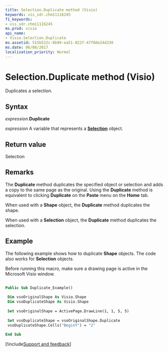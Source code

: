 ```yaml
---
title: Selection.Duplicate method (Visio)
keywords: vis_sdr.chm11116245
f1_keywords:
- vis_sdr.chm11116245
ms.prod: visio
api_name:
- Visio.Selection.Duplicate
ms.assetid: 515b522c-8b99-ea51-822f-47f0de24d330
ms.date: 06/08/2017
localization_priority: Normal
---
```



# Selection.Duplicate method (Visio)

Duplicates a selection.


## Syntax

_expression_.**Duplicate**

_expression_ A variable that represents a **[Selection](Visio.Selection.md)** object.


## Return value

Selection


## Remarks

The  **Duplicate** method duplicates the specified object or selection and adds a copy to the same page as the original. Using the **Duplicate** method is equivalent to clicking **Duplicate** on the **Paste** menu on the **Home** tab.

When used with a  **Shape** object, the **Duplicate** method duplicates the shape.

When used with a  **Selection** object, the **Duplicate** method duplicates the selection.


## Example

The following example shows how to duplicate  **Shape** objects. The code also works for **Selection** objects.

Before running this macro, make sure a drawing page is active in the Microsoft Visio window.




```vb
 
Public Sub Duplicate_Example() 
 
 Dim vsoOriginalShape As Visio.Shape 
 Dim vsoDuplicateShape As Visio.Shape 
 
 Set vsoOriginalShape = ActivePage.DrawLine(1, 1, 5, 5) 
 
 Set vsoDuplicateShape = vsoOriginalShape.Duplicate 
 vsoDuplicateShape.Cells("BeginY") = "2" 
 
End Sub
```

[!include[Support and feedback](~/includes/feedback-boilerplate.md)]